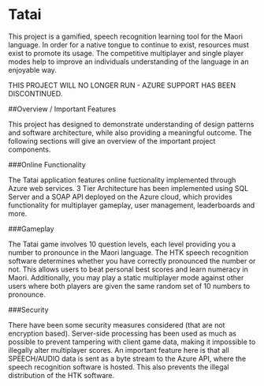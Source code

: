 # Tatai

This project is a gamified, speech recognition learning tool for the Maori language. 
In order for a native tongue to continue to exist, resources must exist to promote its usage.
The competitive multiplayer and single player modes help to improve an individuals understanding
of the language in an enjoyable way. 

THIS PROJECT WILL NO LONGER RUN - AZURE SUPPORT HAS BEEN DISCONTINUED.

##Overview / Important Features

This project has designed to demonstrate understanding of design patterns and software
architecture, while also providing a meaningful outcome.
The following sections will give an overview of the important project components.

###Online Functionality

The Tatai application features online fuctionality implemented through Azure web services.
3 Tier Architecture has been implemented using SQL Server and a SOAP API deployed on the 
Azure cloud, which provides functionality for multiplayer gameplay, user management,
leaderboards and more.
 
###Gameplay

The Tatai game involves 10 question levels, each level providing you a number to 
pronounce in the Maori language. The HTK speech recognition software determines whether you have
correctly pronounced the number or not. This allows users to beat personal best scores 
and learn numeracy in Maori. Additionally, you may play a static multiplayer mode against 
other users where both players are given the same random set of 10 numbers to pronounce. 

###Security

There have been some security measures considered (that are not encryption based).
Server-side processing has been used as much as possible to prevent tampering with client
game data, making it impossible to illegally alter multiplayer scores.
An important feature here is that all SPEECH/AUDIO data is sent as a byte stream to the
Azure API, where the speech recognition software is hosted. This also prevents the illegal distribution
of the HTK software.  
